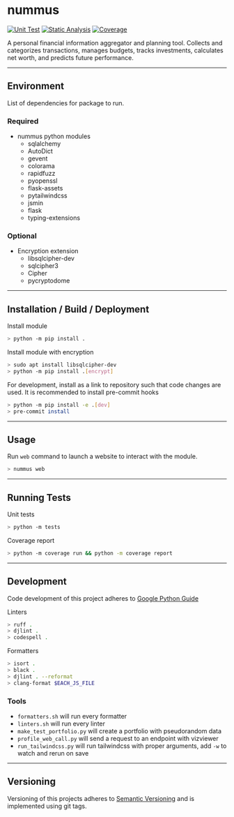 # nummus

[![Unit Test][unittest-image]][unittest-url] [![Static Analysis][static-analysis-image]][static-analysis-url] [![Coverage][coverage-image]][coverage-url]

A personal financial information aggregator and planning tool. Collects and categorizes transactions, manages budgets, tracks investments, calculates net worth, and predicts future performance.

---

## Environment

List of dependencies for package to run.

### Required

- nummus python modules
  - sqlalchemy
  - AutoDict
  - gevent
  - colorama
  - rapidfuzz
  - pyopenssl
  - flask-assets
  - pytailwindcss
  - jsmin
  - flask
  - typing-extensions

### Optional

- Encryption extension
  - libsqlcipher-dev
  - sqlcipher3
  - Cipher
  - pycryptodome

---

## Installation / Build / Deployment

Install module

```bash
> python -m pip install .
```

Install module with encryption

```bash
> sudo apt install libsqlcipher-dev
> python -m pip install .[encrypt]
```

For development, install as a link to repository such that code changes are used. It is recommended to install pre-commit hooks

```bash
> python -m pip install -e .[dev]
> pre-commit install
```

---

## Usage

Run `web` command to launch a website to interact with the module.

```bash
> nummus web
```

---

## Running Tests

Unit tests

```bash
> python -m tests
```

Coverage report

```bash
> python -m coverage run && python -m coverage report
```

---

## Development

Code development of this project adheres to [Google Python Guide](https://google.github.io/styleguide/pyguide.html)

Linters
```bash
> ruff .
> djlint .
> codespell .
```

Formatters
```bash
> isort .
> black .
> djlint . --reformat
> clang-format $EACH_JS_FILE
```

### Tools
- `formatters.sh` will run every formatter
- `linters.sh` will run every linter
- `make_test_portfolio.py` will create a portfolio with pseudorandom data
- `profile_web_call.py` will send a request to an endpoint with vizviewer
- `run_tailwindcss.py` will run tailwindcss with proper arguments, add `-w` to watch and rerun on save

---

## Versioning

Versioning of this projects adheres to [Semantic Versioning](https://semver.org/spec/v2.0.0.html) and is implemented using git tags.

[unittest-image]: https://github.com/WattsUp/nummus/actions/workflows/test.yml/badge.svg
[unittest-url]: https://github.com/WattsUp/nummus/actions/workflows/test.yml
[static-analysis-image]: https://github.com/WattsUp/nummus/actions/workflows/static-analysis.yml/badge.svg
[static-analysis-url]: https://github.com/WattsUp/nummus/actions/workflows/static-analysis.yml
[coverage-image]: https://img.shields.io/endpoint?url=https://gist.githubusercontent.com/WattsUp/36d9705addcd44fb0fccec1d23dc1338/raw/nummus__heads_master.json
[coverage-url]: https://github.com/WattsUp/nummus/actions/workflows/coverage.yml
